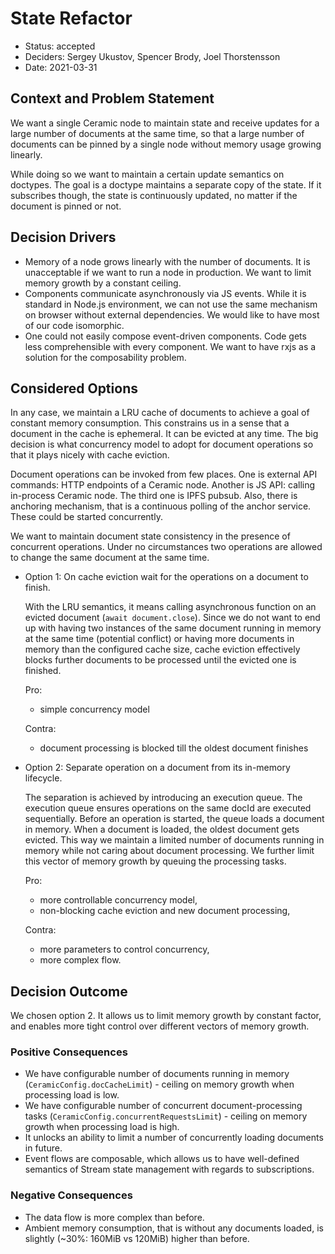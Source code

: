 # State Refactor

* Status: accepted
* Deciders: Sergey Ukustov, Spencer Brody, Joel Thorstensson
* Date: 2021-03-31

## Context and Problem Statement

We want a single Ceramic node to maintain state and receive updates for a large number of documents at the same time, so that a large number of documents can be pinned by a single node without memory usage growing linearly.

While doing so we want to maintain a certain update semantics on doctypes. The goal is a doctype maintains a separate copy of the state. If it subscribes though, the state is continuously updated, no matter if the document is pinned or not.

## Decision Drivers

* Memory of a node grows linearly with the number of documents. It is unacceptable if we want to run a node in production. We want to limit memory growth by a constant ceiling.
* Components communicate asynchronously via JS events. While it is standard in Node.js environment, we can not use the same mechanism on browser without external dependencies. We would like to have most of our code isomorphic.
* One could not easily compose event-driven components. Code gets less comprehensible with every component. We want to have rxjs as a solution for the composability problem.

## Considered Options

In any case, we maintain a LRU cache of documents to achieve a goal of constant memory consumption. This constrains us in a sense that a document in the cache is ephemeral. It can be evicted at any time. The big decision is what concurrency model to adopt for document operations so that it plays nicely with cache eviction.

Document operations can be invoked from few places. One is external API commands: HTTP endpoints of a Ceramic node. Another is JS API: calling in-process Ceramic node. The third one is IPFS pubsub. Also, there is anchoring mechanism, that is a continuous polling of the anchor service. These could be started concurrently.

We want to maintain document state consistency in the presence of concurrent operations. Under no circumstances two operations are allowed to change the same document at the same time.

* Option 1: On cache eviction wait for the operations on a document to finish.

  With the LRU semantics, it means calling asynchronous function on an evicted document (`await document.close`). Since we do not want to end up with having two instances of the same document running in memory at the same time (potential conflict) or having more documents in memory than the configured cache size, cache eviction effectively blocks further documents to be processed until the evicted one is finished.

  Pro:

  - simple concurrency model

  Contra:

  - document processing is blocked till the oldest document finishes

* Option 2: Separate operation on a document from its in-memory lifecycle.

  The separation is achieved by introducing an execution queue. The execution queue ensures operations on the same docId are executed sequentially. Before an operation is started, the queue loads a document in memory. When a document is loaded, the oldest document gets evicted. This way we maintain a limited number of documents running in memory while not caring about document processing. We further limit this vector of memory growth by queuing the processing tasks.

  Pro:

  - more controllable concurrency model,
  - non-blocking cache eviction and new document processing,

  Contra:

  - more parameters to control concurrency,
  - more complex flow.

## Decision Outcome

We chosen option 2. It allows us to limit memory growth by constant factor, and enables more tight control over different vectors of memory growth.

### Positive Consequences

- We have configurable number of documents running in memory (`CeramicConfig.docCacheLimit`) - ceiling on memory growth when processing load is low.
- We have configurable number of concurrent document-processing tasks (`CeramicConfig.concurrentRequestsLimit`) - ceiling on memory growth when processing load is high.
- It unlocks an ability to limit a number of concurrently loading documents in future.
- Event flows are composable, which allows us to have well-defined semantics of Stream state management with regards to subscriptions.

### Negative Consequences

- The data flow is more complex than before.
- Ambient memory consumption, that is without any documents loaded, is slightly (~30%: 160MiB vs 120MiB) higher than before.

